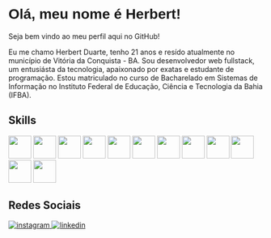 <h1 style="font-family:Arial,sans-serif;">Olá, meu nome é Herbert!</h1>
<p>Seja bem vindo ao meu perfil aqui no GitHub!</p>
<p>Eu me chamo Herbert Duarte, tenho 21 anos e resído atualmente no município de Vitória da Conquista - BA. Sou desenvolvedor web fullstack, um entusiásta da tecnologia, apaixonado por exatas e estudante de programação. Estou matriculado no curso de Bacharelado em Sistemas de Informação no Instituto Federal de Educação, Ciência e Tecnologia da Bahia (IFBA).</p>
<h2>Skills</h2>

<div>
  <img height="45px" src="https://cdn.jsdelivr.net/gh/devicons/devicon/icons/typescript/typescript-original.svg" />
  <img height="45px" src="https://cdn.jsdelivr.net/gh/devicons/devicon/icons/react/react-original.svg" />
  <img height="45px" src="https://cdn.jsdelivr.net/gh/devicons/devicon/icons/nextjs/nextjs-original.svg" />          
  <img height="45px" src="https://cdn.jsdelivr.net/gh/devicons/devicon/icons/vuejs/vuejs-original.svg" />
  <img height="45px" src="https://cdn.quasar.dev/logo-v2/svg/logo-dark.svg" />
  <img height="45px" src="https://cdn.jsdelivr.net/gh/devicons/devicon/icons/nodejs/nodejs-original.svg" />
  <img height="45px" src="https://cdn.jsdelivr.net/gh/devicons/devicon@latest/icons/nestjs/nestjs-original.svg"/>
  <img height="45px" src="https://cdn.jsdelivr.net/gh/devicons/devicon/icons/express/express-original.svg"/>
  <img height="45px" src="https://seeklogo.com/images/P/prisma-logo-3805665B69-seeklogo.com.png" />
  <img height="45px" src="https://cdn.jsdelivr.net/gh/devicons/devicon/icons/postgresql/postgresql-original.svg" />          
  <img height="45px" src="https://cdn.jsdelivr.net/gh/devicons/devicon@latest/icons/mysql/mysql-original-wordmark.svg" />
  <img height="45px" src="https://cdn.jsdelivr.net/gh/devicons/devicon@latest/icons/tailwindcss/tailwindcss-original.svg" />

<h2>Redes Sociais</h2>
<div>
  <a href="https://www.instagram.com/herbert.14_/?next=%2F">
  <img src="https://img.shields.io/badge/Instagram-E4405F?style=for-the-badge&logo=instagram&logoColor=white" alt="instagram" />
</a>
<a href="https://www.linkedin.com/in/herbert-duarte-8534b71a2/">
  <img src="https://img.shields.io/badge/LinkedIn-0077B5?style=for-the-badge&logo=linkedin&logoColor=white" alt="linkedin" />
</a>
</div>

